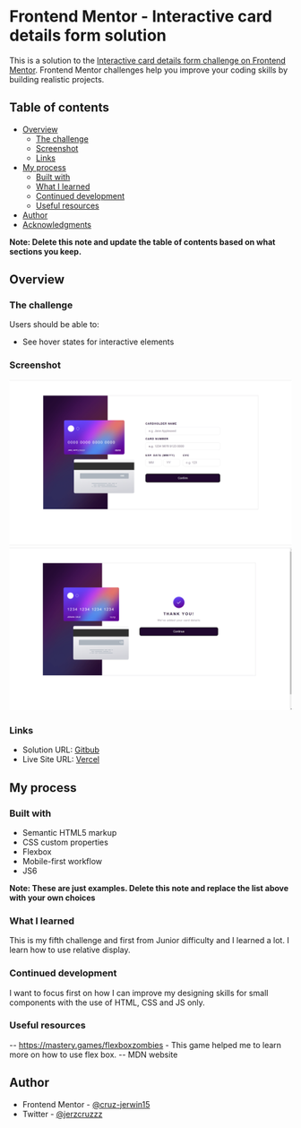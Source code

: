 # Frontend Mentor - Interactive card details form solution

This is a solution to the [Interactive card details form challenge on Frontend Mentor](https://www.frontendmentor.io/challenges/interactive-card-details-form-XpS8cKZDWw). Frontend Mentor challenges help you improve your coding skills by building realistic projects.

## Table of contents

- [Overview](#overview)
  - [The challenge](#the-challenge)
  - [Screenshot](#screenshot)
  - [Links](#links)
- [My process](#my-process)
  - [Built with](#built-with)
  - [What I learned](#what-i-learned)
  - [Continued development](#continued-development)
  - [Useful resources](#useful-resources)
- [Author](#author)
- [Acknowledgments](#acknowledgments)

**Note: Delete this note and update the table of contents based on what sections you keep.**

## Overview

### The challenge

Users should be able to:

- See hover states for interactive elements

### Screenshot

![](images/screenshot-desktop.PNG)
![](images/screenshot-desktop-complete.PNG)

### Links

- Solution URL: [Gitbub](https://github.com/cruz-jerwin15/interactivecarddetails.git)
- Live Site URL: [Vercel](https://interactivecarddetails-omega.vercel.app/)

## My process

### Built with

- Semantic HTML5 markup
- CSS custom properties
- Flexbox
- Mobile-first workflow
- JS6

**Note: These are just examples. Delete this note and replace the list above with your own choices**

### What I learned

This is my fifth challenge and first from Junior difficulty and I learned a lot. I learn how to use relative display.

### Continued development

I want to focus first on how I can improve my designing skills for small components with the use of HTML, CSS and JS only.

### Useful resources

-- https://mastery.games/flexboxzombies - This game helped me to learn more on how to use flex box.
-- MDN website

## Author

- Frontend Mentor - [@cruz-jerwin15](https://www.frontendmentor.io/profile/@cruz-jerwin15)
- Twitter - [@jerzcruzzz](https://twitter.com/jerzcruzzz)
